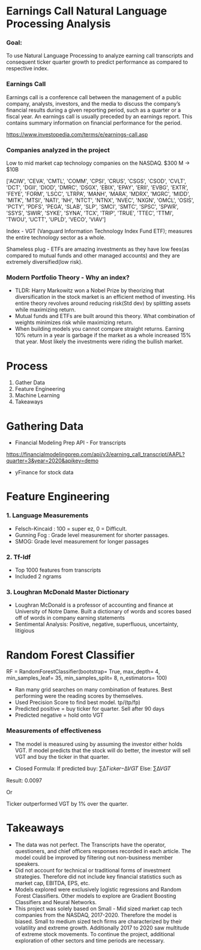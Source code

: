 # Earnings Call Natural Language Processing Analysis

### Goal:
To use Natural Language Processing to analyze earning call transcripts and consequent ticker quarter growth to predict performance as compared to respective index. 

### Earnings Call
Earnings call is a conference call between the management of a public company, analysts, investors, and the media to discuss the company’s financial results during a given reporting period, such as a quarter or a fiscal year. An earnings call is usually preceded by an earnings report. This contains summary information on financial performance for the period.

https://www.investopedia.com/terms/e/earnings-call.asp

### Companies analyzed in the project

Low to mid market cap technology companies on the NASDAQ. $300 M -> $10B

['ACIW', 'CEVA', 'CMTL', 'COMM', 'CPSI', 'CRUS', 'CSGS', 'CSOD', 'CVLT', 'DCT', 'DGII', 'DIOD', 'DMRC', 'DSGX', 'EBIX', 'EPAY', 'ERII', 'EVBG', 'EXTR', 'FEYE', 'FORM', 'LSCC', 'LTRPA', 'MANH', 'MARA', 'MDRX', 'MGRC', 'MIDD', 'MITK', 'MTSI', 'NATI', 'NH', 'NTCT', 'NTNX', 'NVEC', 'NXGN', 'OMCL', 'OSIS', 'PCTY', 'PDFS', 'PEGA', 'SLAB', 'SLP', 'SMCI', 'SMTC', 'SPSC', 'SPWR', 'SSYS', 'SWIR', 'SYKE', 'SYNA', 'TCX', 'TRIP', 'TRUE', 'TTEC', 'TTMI', 'TWOU', 'UCTT', 'UPLD', 'VECO', 'VIAV']

Index - VGT (Vanguard Information Technology Index Fund ETF); measures the entire technology sector as a whole.

Shameless plug - ETFs are amazing investments as they have low fees(as compared to mutual funds and other managed accounts) and they are extremely diversified(low risk).

### Modern Portfolio Theory - Why an index?

* TLDR: Harry Markowitz won a Nobel Prize by theorizing that diversification in the stock market is an efficient method of investing. His entire theory revolves around reducing risk(Std dev) by splitting assets while maximizing return. 
* Mutual funds and ETFs are built around this theory. What combination of weights minimizes risk while maximizing return. 
* When building models you cannot compare straight returns. Earning 10% return in a year is garbage if the market as a whole increased 15% that year. Most likely the investments were riding the bullish market.

# Process
1. Gather Data
2. Feature Engineering
3. Machine Learning
4. Takeaways

# Gathering Data

* Financial Modeling Prep API - For transcripts

https://financialmodelingprep.com/api/v3/earning_call_transcript/AAPL?quarter=3&year=2020&apikey=demo

* yFinance for stock data

# Feature Engineering

### 1. Language Measurements
* Felsch-Kincaid : 100 = super ez, 0 = Difficult. 
* Gunning Fog : Grade level measurement for shorter passages. 
* SMOG: Grade level measurement for longer passages
### 2. Tf-Idf
* Top 1000 features from transcripts
* Included 2 ngrams

### 3. Loughran McDonald Master Dictionary
* Loughran McDonald is a professor of accounting and finance at University of Notre Dame. Built a dictionary of words and scores based off of words in company earning statements 
* Sentimental Analysis: Positive, negative, superfluous, uncertainty, litigious

# Random Forest Classifier
   RF = RandomForestClassifier(bootstrap= True, 
						max_depth= 4, 
						min_samples_leaf= 35,
						min_samples_split= 8,
						n_estimators= 100)
* Ran many grid searches on many combination of features. Best performing were the reading scores by themselves. 
* Used Precision Score to find best model. tp/(tp/fp)
* Predicted positive = buy ticker for quarter. Sell after 90 days
* Predicted negative = hold onto VGT

### Measurements of effectiveness
* The model is measured using by assuming the investor either holds VGT. If model predicts that the stock will do better, the investor will sell VGT and buy the ticker in that quarter.

* Closed Formula:
If predicted buy:	∑Δ𝑇𝑖𝑐𝑘𝑒𝑟−Δ𝑉𝐺𝑇
Else: 			∑Δ𝑉𝐺𝑇

Result: 0.0097

Or

Ticker outperformed VGT by 1% over the quarter. 

# Takeaways
* The data was not perfect. The Transcripts have the operator, questioners, and chief officers responses recorded in each article. The model could be improved by filtering out non-business member speakers.
* Did not account for technical or traditional forms of investment strategies. Therefore did not include key financial statistics such as market cap, EBITDA, EPS, etc.
* Models explored were exclusively logistic regressions and Random Forest Classifiers. Other models to explore are Gradient Boosting Classifiers and Neural Networks.
* This project was solely based on Small - Mid sized market cap tech companies from the NASDAQ, 2017-2020. Therefore the model is biased. Small to medium sized tech firms are characterized by their volatility and extreme growth. Additionally 2017 to 2020 saw multitude of extreme stock movements. To continue the project, additional exploration of other sectors and time periods are necessary. 






